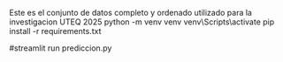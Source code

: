 Este es el conjunto de datos completo y ordenado utilizado para la investigacion
UTEQ 2025
python -m venv venv
venv\Scripts\activate
pip install -r requirements.txt

#streamlit run prediccion.py
